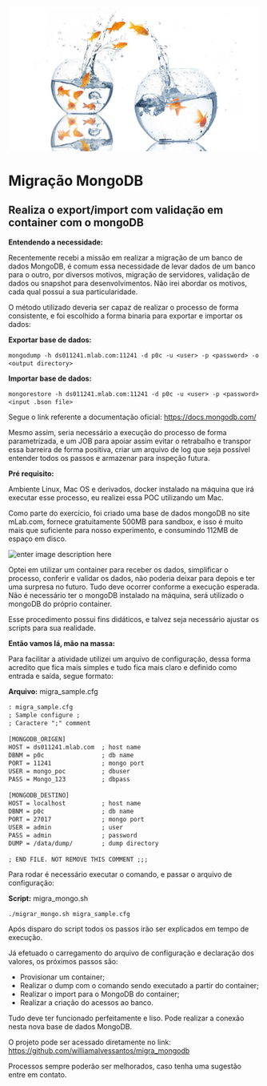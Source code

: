 <p align="center">
  <img src="https://raw.githubusercontent.com/williamalvessantos/migra_mongodb/master/migration-fish.jpg">
</p>

Migração MongoDB
================
## Realiza o export/import com validação em container com o mongoDB ##

**Entendendo a necessidade:**

Recentemente recebi a missão em realizar a migração de um banco de dados MongoDB, é comum essa necessidade de levar dados de um banco para o outro, por diversos motivos, migração de servidores, validação de dados ou snapshot para desenvolvimentos. Não irei abordar os motivos, cada qual possui a sua particularidade.

O método utilizado deveria ser capaz de realizar o processo de forma consistente, e foi escolhido a forma binaria para exportar e importar os dados:

**Exportar base de dados:**

    mongodump -h ds011241.mlab.com:11241 -d p0c -u <user> -p <password> -o <output directory>

**Importar base de dados:**

    mongorestore -h ds011241.mlab.com:11241 -d p0c -u <user> -p <password> <input .bson file> 

Segue o link referente a documentação oficial: https://docs.mongodb.com/

Mesmo assim, seria necessário a execução do processo de forma parametrizada, e um JOB para apoiar assim evitar o retrabalho e transpor essa barreira de forma positiva, criar um arquivo de log que seja possível entender todos os passos e armazenar para inspeção futura.

**Pré requisito:**

Ambiente Linux, Mac OS e derivados, docker instalado na máquina que irá executar esse processo, eu realizei essa POC utilizando um Mac.

Como parte do exercício, foi criado uma base de dados mongoDB no site mLab.com, fornece gratuitamente 500MB para sandbox, e isso é muito mais que suficiente para nosso experimento, e consumindo 112MB de espaço em disco.

![enter image description here](https://raw.githubusercontent.com/williamalvessantos/migra_mongodb/master/Captura%20de%20Tela%202017-12-18%20a%CC%80s%2023.39.20.png)

Optei em utilizar um container para receber os dados, simplificar o processo, conferir e validar os dados, não poderia deixar para depois e ter uma surpresa no futuro. Tudo deve ocorrer conforme a execução esperada. Não é necessário ter o mongoDB instalado na máquina, será utilizado o mongoDB do próprio container.

Esse procedimento possui fins didáticos, e talvez seja necessário ajustar os scripts para sua realidade.

**Então vamos lá, mão na massa:**

Para facilitar a atividade utilizei um arquivo de configuração, dessa forma acredito que fica mais simples e tudo fica mais claro e definido como entrada e saída, segue formato:

**Arquivo:** migra_sample.cfg

    : migra_sample.cfg
    ; Sample configure ;
    ; Caractere ";" comment
    
    [MONGODB_ORIGEN]
    HOST = ds011241.mlab.com  ; host name
    DBNM = p0c		          ; db name
    PORT = 11241              ; mongo port
    USER = mongo_poc          ; dbuser
    PASS = Mongo_123          ; dbpass
    
    [MONGODB_DESTINO]
    HOST = localhost          ; host name
    DBNM = p0c                ; db name
    PORT = 27017              ; mongo port
    USER = admin              ; user
    PASS = admin              ; password
    DUMP = /data/dump/        ; dump directory
    
    ; END FILE. NOT REMOVE THIS COMMENT ;;;

Para rodar é necessário executar o comando, e passar o arquivo de configuração:

**Script:** migra_mongo.sh

    ./migrar_mongo.sh migra_sample.cfg

Após disparo do script todos os passos irão ser explicados em tempo de execução.

Já efetuado o carregamento do arquivo de configuração e declaração dos valores, os próximos passos são:

 - Provisionar um container;  
 - Realizar o dump com o comando sendo executado a partir do container;
 - Realizar o import para o MongoDB do container;
 - Realizar a criação do acessos ao banco.

Tudo deve ter funcionado perfeitamente e liso. Pode realizar a conexão nesta nova base de dados MongoDB.

O projeto pode ser acessado diretamente no link: https://github.com/williamalvessantos/migra_mongodb

Processos sempre poderão ser melhorados, caso tenha uma sugestão entre em contato.
